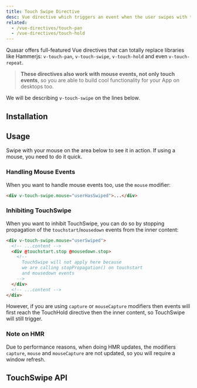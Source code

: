 ```yaml
---
title: Touch Swipe Directive
desc: Vue directive which triggers an event when the user swipes with the finger or mouse on a component or element.
related:
  - /vue-directives/touch-pan
  - /vue-directives/touch-hold
---
```

Quasar offers full-featured Vue directives that can totally replace libraries like Hammerjs: `v-touch-pan`, `v-touch-swipe`, `v-touch-hold` and even `v-touch-repeat`.

> **These directives also work with mouse events, not only touch events**, so you are able to build cool functionality for your App on desktops too.

We will be describing `v-touch-swipe` on the lines below.

## Installation
<doc-installation directives="TouchSwipe" />

## Usage
Swipe with your mouse on the area below to see it in action. If using a mouse, you need to do it quick.

<doc-example title="All directions" file="TouchSwipe/Basic" />

<doc-example title="One direction only" file="TouchSwipe/Right" />

<doc-example title="Several directions" file="TouchSwipe/UpOrLeft" />

### Handling Mouse Events
When you want to handle mouse events too, use the `mouse` modifier:

``` html
<div v-touch-swipe.mouse="userHasSwiped">...</div>
```

### Inhibiting TouchSwipe
When you want to inhibit TouchSwipe, you can do so by stopping propagation of the `touchstart`/`mousedown` events from the inner content:

``` html
<div v-touch-swipe.mouse="userSwiped">
  <!-- ...content -->
  <div @touchstart.stop @mousedown.stop>
    <!--
      TouchSwipe will not apply here because
      we are calling stopPropagation() on touchstart
      and mousedown events
    -->
  </div>
  <!-- ...content -->
</div>
```

However, if you are using `capture` or `mouseCapture` modifiers then events will first reach the TouchHold directive then the inner content, so TouchSwipe will still trigger.

### Note on HMR
Due to performance reasons, when doing HMR updates, the modifiers `capture`, `mouse` and `mouseCapture` are not updated, so you will require a window refresh.

## TouchSwipe API
<doc-api file="TouchSwipe" />
